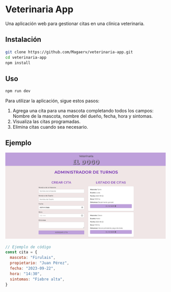 # Veterinaria App

Una aplicación web para gestionar citas en una clínica veterinaria.

## Instalación

```bash
git clone https://github.com/Magaerv/veterinaria-app.git
cd veterinaria-app
npm install
```

## Uso

```bash
npm run dev
```

Para utilizar la aplicación, sigue estos pasos:

1. Agrega una cita para una mascota completando todos los campos: Nombre de la mascota, nombre del dueño, fecha, hora y sintomas.
2. Visualiza las citas programadas.
3. Elimina citas cuando sea necesario.

## Ejemplo

![Captura de Pantalla](/src/assets/Veterinaria-administrador-de-citas.png)

```javascript
// Ejemplo de código
const cita = {
  mascota: "Firulais",
  propietario: "Juan Pérez",
  fecha: "2023-09-22",
  hora: "14:30",
  sintomas: "Fiebre alta",
}